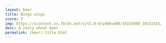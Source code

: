 ```yaml
---
layout: beer
title: Bingo wings
score: 7
img: https://scontent.xx.fbcdn.net/v/t1.0-0/p480x480/10155860_10152425240628745_5749004272951603123_n.jpg?oh=fbebf2778f3534154d7006f337f83121&oe=58399292
desc: A zesty wheat beer
permalink: /beer/:title.html
---
```

